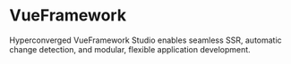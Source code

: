 # VueFramework
Hyperconverged VueFramework Studio enables seamless SSR, automatic change detection, and modular, flexible application development.

